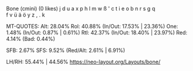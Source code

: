 Bone (cmini) (0 likes)
  j d u a x  p h l m w ß '
  c t i e o  b n r s g q  
  f v ü ä ö  y z , . k    

MT-QUOTES:
  Alt: 28.04%
  Rol: 40.88%   (In/Out: 17.53% | 23.36%)
  One:  1.48%   (In/Out:  0.87% |  0.61%)
  Rtl: 42.37%   (In/Out: 18.40% | 23.97%)
  Red:  4.14%   (Bad:     0.44%)

  SFB: 2.67%
  SFS: 9.52%    (Red/Alt: 2.61% | 6.91%)

  LH/RH: 55.44% | 44.56%
  https://neo-layout.org/Layouts/bone/
  
